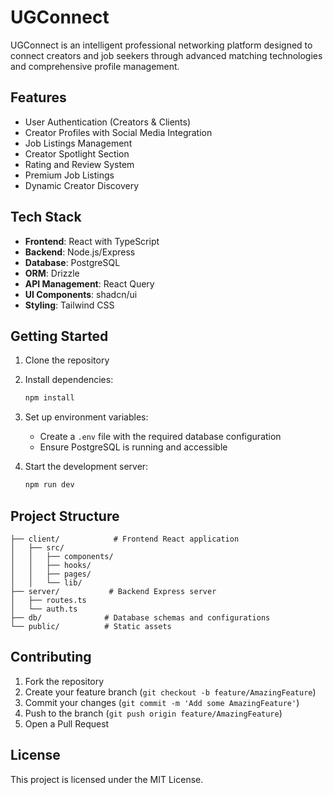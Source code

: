 # UGConnect

UGConnect is an intelligent professional networking platform designed to connect creators and job seekers through advanced matching technologies and comprehensive profile management.

## Features

- User Authentication (Creators & Clients)
- Creator Profiles with Social Media Integration
- Job Listings Management
- Creator Spotlight Section
- Rating and Review System
- Premium Job Listings
- Dynamic Creator Discovery

## Tech Stack

- **Frontend**: React with TypeScript
- **Backend**: Node.js/Express
- **Database**: PostgreSQL
- **ORM**: Drizzle
- **API Management**: React Query
- **UI Components**: shadcn/ui
- **Styling**: Tailwind CSS

## Getting Started

1. Clone the repository
2. Install dependencies:
   ```bash
   npm install
   ```
3. Set up environment variables:
   - Create a `.env` file with the required database configuration
   - Ensure PostgreSQL is running and accessible

4. Start the development server:
   ```bash
   npm run dev
   ```

## Project Structure

```
├── client/            # Frontend React application
│   ├── src/
│   │   ├── components/
│   │   ├── hooks/
│   │   ├── pages/
│   │   └── lib/
├── server/           # Backend Express server
│   ├── routes.ts
│   └── auth.ts
├── db/              # Database schemas and configurations
└── public/          # Static assets
```

## Contributing

1. Fork the repository
2. Create your feature branch (`git checkout -b feature/AmazingFeature`)
3. Commit your changes (`git commit -m 'Add some AmazingFeature'`)
4. Push to the branch (`git push origin feature/AmazingFeature`)
5. Open a Pull Request

## License

This project is licensed under the MIT License.
